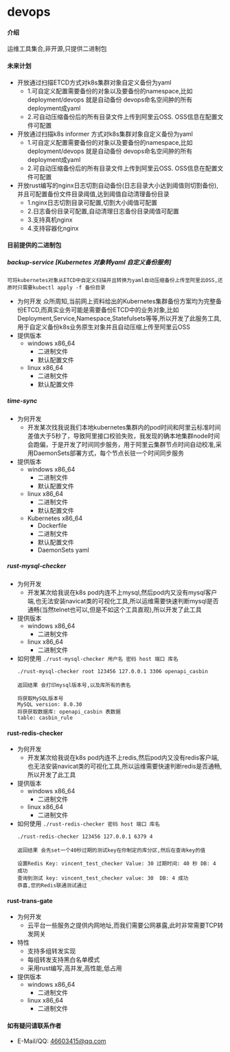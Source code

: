 # devops

#### 介绍
运维工具集合,非开源,只提供二进制包
#### 未来计划
- 开放通过扫描ETCD方式对k8s集群对象自定义备份为yaml
  - 1.可自定义配置需要备份的对象以及要备份的namespace,比如 deployment/devops 就是自动备份 devops命名空间肿的所有deployment成yaml
  - 2.可自动压缩备份后的所有目录文件上传到阿里云OSS. OSS信息在配置文件可配置
- 开放通过扫描k8s informer 方式对k8s集群对象自定义备份为yaml
  - 1.可自定义配置需要备份的对象以及要备份的namespace,比如 deployment/devops 就是自动备份 devops命名空间肿的所有deployment成yaml
  - 2.可自动压缩备份后的所有目录文件上传到阿里云OSS. OSS信息在配置文件可配置
- 开放rust编写的nginx日志切割自动备份(日志目录大小达到阈值则切割备份),并且可配置备份文件目录阈值,达到阈值自动清理备份目录   
  - 1.nginx日志切割目录可配置,切割大小阈值可配置
  - 2.日志备份目录可配置,自动清理日志备份目录阈值可配置
  - 3.支持真机nginx
  - 4.支持容器化nginx
#### 目前提供的二进制包
##### backup-service [Kubernetes 对象转yaml 自定义备份服务]
`可将kubernetes对象从ETCD中自定义扫描并且转换为yaml自动压缩备份上传至阿里云OSS,还原时只需要kubectl apply -f 备份目录`
- 为何开发
  众所周知,当前网上资料给出的Kubernetes集群备份方案均为完整备份ETCD,而真实业务可能是需要备份ETCD中的业务对象,比如 Deployment,Service,Namespace,Statefulsets等等,所以开发了此服务工具,用于自定义备份k8s业务原生对象并且自动压缩上传至阿里云OSS
- 提供版本
  - windows x86_64
    - 二进制文件
    - 默认配置文件
  - linux x86_64
    - 二进制文件
    - 默认配置文件  
##### time-sync 
- 为何开发
  - 开发某次找我说我们本地kubernetes集群内的pod时间和阿里云标准时间差值大于5秒了，导致阿里接口校验失败，我发现的确本地集群node时间会跑偏，于是开发了时间同步服务，用于阿里云集群节点时间自动校准,采用DaemonSets部署方式，每个节点长驻一个时间同步服务
- 提供版本
  - windows x86_64
    - 二进制文件
    - 默认配置文件
  - linux x86_64
    - 二进制文件
    - 默认配置文件
  - Kubernetes x86_64
    - Dockerfile
    - 二进制文件
    - 默认配置文件
    - DaemonSets yaml
##### rust-mysql-checker
- 为何开发
  - 开发某次给我说在k8s pod内连不上mysql,然后pod内又没有mysql客户端,也无法安装navicat类的可视化工具,所以运维需要快速判断mysql是否通畅(当然telnet也可以,但是不如这个工具直观),所以开发了此工具
- 提供版本
  - windows x86_64
    - 二进制文件
  - linux x86_64
    - 二进制文件
- 如何使用
  `./rust-mysql-checker 用户名 密码 host 端口 库名`
  ```sh
  ./rust-mysql-checker root 123456 127.0.0.1 3306 openapi_casbin
  ```
  `返回结果 会打印mysql版本号,以及库所有的表名`
  ```
  将获取MySQL版本号
  MySQL version: 8.0.30
  将获获取数据库: openapi_casbin 表数据
  table: casbin_rule
  ```   
#### rust-redis-checker
- 为何开发
  - 开发某次给我说在k8s pod内连不上redis,然后pod内又没有redis客户端,也无法安装navicat类的可视化工具,所以运维需要快速判断redis是否通畅,所以开发了此工具
- 提供版本
  - windows x86_64
    - 二进制文件
  - linux x86_64
    - 二进制文件
- 如何使用
  `./rust-redis-checker 密码 host 端口 库名`
  ```sh
  ./rust-redis-checker 123456 127.0.0.1 6379 4
  ```
  `返回结果 会先set一个40秒过期的测试key在你制定的库分区,然后在查询key的值`
  ```
  设置Redis Key: vincent_test_checker Value: 30 过期时间: 40 秒 DB: 4 成功
  查询到测试 key: vincent_test_checker value: 30  DB: 4 成功
  恭喜,您的Redis联通测试通过
  ```     
#### rust-trans-gate
- 为何开发
  - 云平台一些服务之提供内网地址,而我们需要公网暴露,此时非常需要TCP转发网关
- 特性
  - 支持多组转发实现
  - 每组转发支持黑白名单模式
  - 采用rust编写,高并发,高性能,低占用  
- 提供版本
  - windows x86_64
    - 二进制文件
  - linux x86_64
    - 二进制文件  
#### 如有疑问请联系作者
- E-Mail/QQ: 46603415@qq.com

